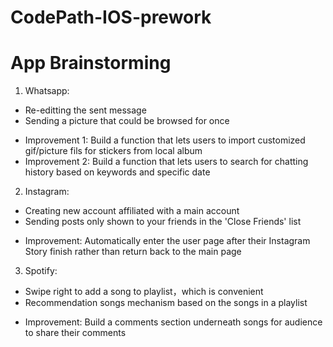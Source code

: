 # CodePath-IOS-prework
# App Brainstorming
1. Whatsapp:
  * Re-editting the sent message 
  * Sending a picture that could be browsed for once
    
  - Improvement 1:
    Build a function that lets users to import customized gif/picture fils for stickers from               local album
  - Improvement 2:
    Build a function that lets users to search for chatting history based on keywords and specific date


2. Instagram:
  * Creating new account affiliated with a main account
  * Sending posts only shown to your friends in the 'Close Friends' list

  - Improvement: Automatically enter the user page after their Instagram Story finish rather than          return back to the main page


3. Spotify:
  * Swipe right to add a song to playlist，which is convenient 
  * Recommendation songs mechanism based on the songs in a playlist
    
  - Improvement: Build a comments section underneath songs for audience to share their comments


  


    

